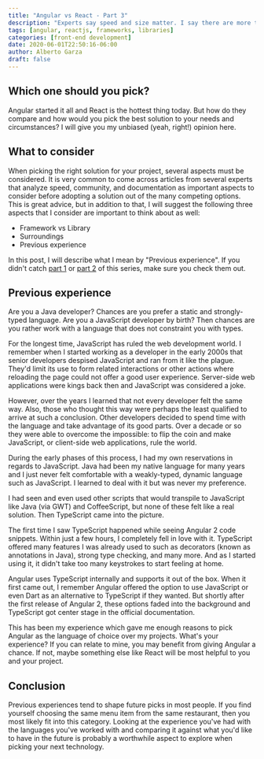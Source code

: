 ```yaml
---
title: "Angular vs React - Part 3"
description: "Experts say speed and size matter. I say there are more things to consider when picking the right front-end framework or library for your next project."
tags: [angular, reactjs, frameworks, libraries]
categories: [front-end development]
date: 2020-06-01T22:50:16-06:00
author: Alberto Garza
draft: false
---
```



## Which one should you pick?

Angular started it all and React is the hottest thing today. But how do they compare and how would you pick the best solution to your needs and circumstances? I will give you my unbiased (yeah, right!) opinion here.

## What to consider

When picking the right solution for your project, several aspects must be considered. It is very common to come across articles from several experts that analyze speed, community, and documentation as important aspects to consider before adopting a solution out of the many competing options. This is great advice, but in addition to that, I will suggest the following three aspects that I consider are important to think about as well:

* Framework vs Library
* Surroundings
* Previous experience

In this post, I will describe what I mean by "Previous experience". If you didn't catch [part 1](../angular-vs-react-part-1) or [part 2](../angular-vs-react-part-2) of this series, make sure you check them out.

## Previous experience

Are you a Java developer? Chances are you prefer a static and strongly-typed language. Are you a JavaScript developer by birth? Then chances are you rather work with a language that does not constraint you with types.

For the longest time, JavaScript has ruled the web development world. I remember when I started working as a developer in the early 2000s that senior developers despised JavaScript and ran from it like the plague. They'd limit its use to form related interactions or other actions where reloading the page could not offer a good user experience. Server-side web applications were kings back then and JavaScript was considered a joke.

However, over the years I learned that not every developer felt the same way. Also, those who thought this way were perhaps the least qualified to arrive at such a conclusion. Other developers decided to spend time with the language and take advantage of its good parts. Over a decade or so they were able to overcome the impossible: to flip the coin and make JavaScript, or client-side web applications, rule the world.

During the early phases of this process, I had my own reservations in regards to JavaScript. Java had been my native language for many years and I just never felt comfortable with a weakly-typed, dynamic language such as JavaScript. I learned to deal with it but was never my preference.

I had seen and even used other scripts that would transpile to JavaScript like Java (via GWT) and CoffeeScript, but none of these felt like a real solution. Then TypeScript came into the picture. 

The first time I saw TypeScript happened while seeing Angular 2 code snippets. Within just a few hours, I completely fell in love with it. TypeScript offered many features I was already used to such as decorators (known as annotations in Java), strong type checking, and many more. And as I started using it, it didn't take too many keystrokes to start feeling at home.

Angular uses TypeScript internally and supports it out of the box. When it first came out, I remember Angular offered the option to use JavaScript or even Dart as an alternative to TypeScript if they wanted. But shortly after the first release of Angular 2, these options faded into the background and TypeScript got center stage in the official documentation. 

This has been my experience which gave me enough reasons to pick Angular as the language of choice over my projects. What's your experience? If you can relate to mine, you may benefit from giving Angular a chance. If not, maybe something else like React will be most helpful to you and your project.

## Conclusion

Previous experiences tend to shape future picks in most people. If you find yourself choosing the same menu item from the same restaurant, then you most likely fit into this category. Looking at the experience you've had with the languages you've worked with and comparing it against what you'd like to have in the future is probably a worthwhile aspect to explore when picking your next technology.

